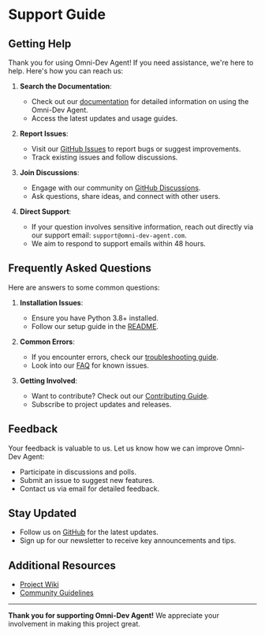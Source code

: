 # Support Guide

## Getting Help

Thank you for using Omni-Dev Agent! If you need assistance, we're here to help. Here's how you can reach us:

1. **Search the Documentation**:
   - Check out our [documentation](docs/) for detailed information on using the Omni-Dev Agent.
   - Access the latest updates and usage guides.

2. **Report Issues**:
   - Visit our [GitHub Issues](https://github.com/yourusername/omni-dev-agent/issues) to report bugs or suggest improvements.
   - Track existing issues and follow discussions.

3. **Join Discussions**:
   - Engage with our community on [GitHub Discussions](https://github.com/yourusername/omni-dev-agent/discussions).
   - Ask questions, share ideas, and connect with other users.

4. **Direct Support**:
   - If your question involves sensitive information, reach out directly via our support email: `support@omni-dev-agent.com`.
   - We aim to respond to support emails within 48 hours.

## Frequently Asked Questions

Here are answers to some common questions:

1. **Installation Issues**:
   - Ensure you have Python 3.8+ installed.
   - Follow our setup guide in the [README](README.md).

2. **Common Errors**:
   - If you encounter errors, check our [troubleshooting guide](docs/troubleshooting.md).
   - Look into our [FAQ](docs/faq.md) for known issues.

3. **Getting Involved**:
   - Want to contribute? Check out our [Contributing Guide](CONTRIBUTING.md).
   - Subscribe to project updates and releases.

## Feedback

Your feedback is valuable to us. Let us know how we can improve Omni-Dev Agent:

- Participate in discussions and polls.
- Submit an issue to suggest new features.
- Contact us via email for detailed feedback.

## Stay Updated

- Follow us on [GitHub](https://github.com/yourusername/omni-dev-agent) for the latest updates.
- Sign up for our newsletter to receive key announcements and tips.

## Additional Resources

- [Project Wiki](https://github.com/yourusername/omni-dev-agent/wiki)
- [Community Guidelines](CODE_OF_CONDUCT.md)

---

**Thank you for supporting Omni-Dev Agent!** We appreciate your involvement in making this project great.
